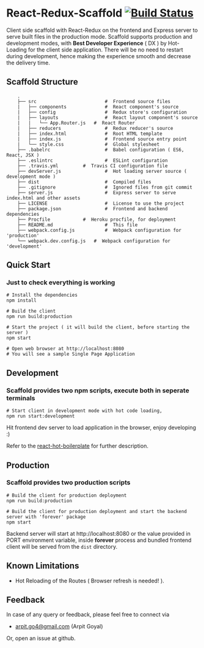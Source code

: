 
# React-Redux-Scaffold [![Build Status](https://travis-ci.org/arpitgo4/React-Redux-Scaffold.svg?branch=master)](https://travis-ci.org/arpitgo4/React-Redux-Scaffold)
Client side scaffold with React-Redux on the frontend and Express server to serve built files in the production mode. Scaffold supports production and development modes, with **Best Developer Experience** ( DX ) by Hot-Loading for the client side application. There will be no need to restart during development, hence making the experience smooth and decrease the delivery time.

## Scaffold Structure 

```
	.
	├── src                     	#  Frontend source files
	|   ├── components          	#  React component's source
	|   ├── config              	#  Redux store's configuration
	|   ├── layouts             	#  React layout component's source
	|   |   └── App.Router.js 	#  React Router    
	|   ├── reducers            	#  Redux reducer's source
	|   ├── index.html          	#  Root HTML template
	|   ├── index.js            	#  Frontend source entry point
	|   └── style.css           	#  Global stylesheet
	├── .babelrc                	#  Babel configuration ( ES6, React, JSX )
	├── .eslintrc               	#  ESLint configuration
	├── .travis.yml 		#  Travis CI configuration file
	├── devServer.js            	#  Hot loading server source ( development mode )
	├── dist                        #  Compiled files
	├── .gitignore                  #  Ignored files from git commit
	├── server.js                   #  Express server to serve index.html and other assets
	├── LICENSE                     #  License to use the project
	├── package.json                #  Frontend and backend dependencies
	├── Procfile			#  Heroku procfile, for deployment
	├── README.md                   #  This file
	├── webpack.config.js           #  Webpack configuration for 'production' 
	└── webpack.dev.config.js 	#  Webpack configuration for 'development' 
```

## Quick Start
### Just to check everything is working
```
# Install the dependencies
npm install

# Build the client 
npm run build:production

# Start the project ( it will build the client, before starting the server )
npm start

# Open web browser at http://localhost:8080
# You will see a sample Single Page Application
```

## Development
### Scaffold provides two npm scripts, execute both in seperate terminals
```	
# Start client in development mode with hot code loading,
npm run start:development
```

Hit frontend dev server to load application in the browser, enjoy developing :)

Refer to the [react-hot-boilerplate](https://github.com/gaearon/react-hot-boilerplate) for further description.
## Production
### Scaffold provides two production scripts
```
# Build the client for production deployment
npm run build:production

# Build the client for production deployment and start the backend server with 'forever' package
npm start 
```
Backend server will start at http://localhost:8080 or the value provided in PORT environment variable, inside **forever** process and bundled frontend client will be served from the `dist` directory.

## Known Limitations
* Hot Reloading of the Routes ( Browser refresh is needed! ).

## Feedback
In case of any query or feedback, please feel free to connect via
* arpit.go4@gmail.com (Arpit Goyal)

Or, open an issue at github.
